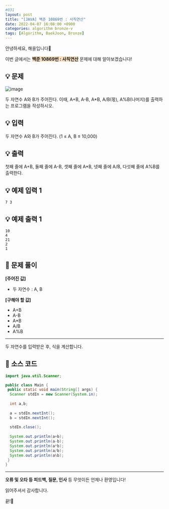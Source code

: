 ```yaml
---
#031
layout: post
title: "[JAVA] 백준 10869번 : 사칙연산"
date: 2022-04-07 16:08:00 +0900
categories: algorithm bronze-v
tags: [Algorithm, BaekJoon, Bronze]
---
```


안녕하세요, 해을입니다🦖

이번 글에서는 <span style="background-color:#f7ddbe">**백준 10869번 : 사칙연산**</span> 문제에 대해 알아보겠습니다!

## 💡 문제

![image](https://user-images.githubusercontent.com/39720852/163591833-ea4f7860-68f9-4d4b-9942-211a42ebc365.png)

두 자연수 A와 B가 주어진다. 이때, A+B, A-B, A*B, A/B(몫), A%B(나머지)를 출력하는 프로그램을 작성하시오.

## 💡 입력

두 자연수 A와 B가 주어진다. (1 ≤ A, B ≤ 10,000)

## 💡 출력

첫째 줄에 A+B, 둘째 줄에 A-B, 셋째 줄에 A*B, 넷째 줄에 A/B, 다섯째 줄에 A%B를 출력한다.

## 💡 예제 입력 1

```
7 3
```

## 💡 예제 출력 1

```
10
4
21
2
1
```

## 🚩 문제 풀이

**[주어진 값]**

* 두 자연수 : A, B

**[구해야 할 값]**

* A+B
* A-B
* A*B
* A/B
* A%B

---

두 자연수를 입력받은 후, 식을 계산합니다.

## 🚩 소스 코드

``` java
import java.util.Scanner;

public class Main {
 public static void main(String[] args) {  
  Scanner stdIn = new Scanner(System.in);
  
  int a,b;
  
  a = stdIn.nextInt();
  b = stdIn.nextInt();
  
  stdIn.close();
  
  System.out.println(a+b);
  System.out.println(a-b);
  System.out.println(a*b);
  System.out.println(a/b);
  System.out.println(a%b);
 }
}
```

---

**오류 및 오타 등 피드백, 질문, 인사** 등 무엇이든 언제나 환영입니다!

읽어주셔서 감사합니다.

끝!🦕
